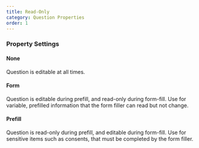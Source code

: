 ```yaml
---
title: Read-Only
category: Question Properties
order: 1
---
```


### Property Settings

#### None
Question is editable at all times.

#### Form
Question is editable during prefill, and read-only during form-fill. Use for variable, prefilled information that the form filler can read but not change.

#### Prefill
Question is read-only during prefill, and editable during form-fill. Use for sensitive items such as consents, that must be completed by the form filler.